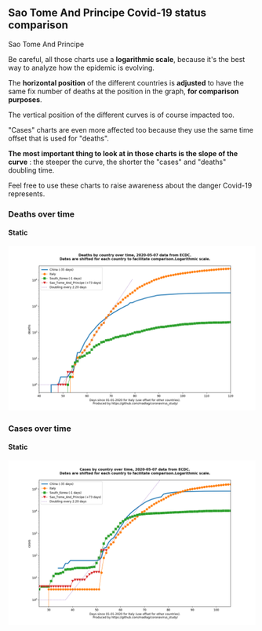 ## Sao Tome And Principe Covid-19 status comparison 

Sao Tome And Principe



Be careful, all those charts use a **logarithmic scale**, because it's the best way to analyze how the epidemic is evolving.
 
The **horizontal position** of the different countries is **adjusted** to have the same fix number of deaths at the position in the graph, **for comparison purposes**.

The vertical position of the different curves is of course impacted too.

"Cases" charts are even more affected too because they use the same time offset that is used for "deaths".

**The most important thing to look at in those charts is the slope of the curve** : the steeper the curve, the shorter the "cases" and "deaths" doubling time.

Feel free to use these charts to raise awareness about the danger Covid-19 represents. 


 
### Deaths over time
 
#### Static
![Sao Tome And Principe covid-19 deaths static chart](https://raw.githubusercontent.com/madlag/coronavirus_study/master/notebooks/graphs/2020-05-07/countries/Sao_Tome_And_Principe/2020-05-07_Sao_Tome_And_Principe_deaths.png "Sao Tome And Principe covid-19 deaths static chart")   

 
### Cases over time
 
#### Static
![Sao Tome And Principe covid-19 cases static chart](https://raw.githubusercontent.com/madlag/coronavirus_study/master/notebooks/graphs/2020-05-07/countries/Sao_Tome_And_Principe/2020-05-07_Sao_Tome_And_Principe_cases.png "Sao Tome And Principe covid-19 cases static chart")   

